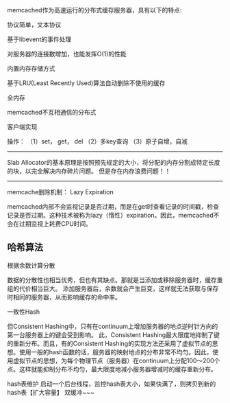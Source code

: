 
memcached作为高速运行的分布式缓存服务器，具有以下的特点:

协议简单，文本协议

基于libevent的事件处理

对服务器的连接数增加，也能发挥O(1)的性能

内置内存存储方式

基于LRU(Least Recently Used)算法自动删除不使用的缓存

全内存

memcached不互相通信的分布式

客户端实现

操作：
（1）set， get， del
（2）多key查询
（3）原子自增，自减

---

Slab Allocator的基本原理是按照预先规定的大小，将分配的内存分割成特定长度的块，以完全解决内存碎片问题。
但是存在内存浪费问题！！

---

memcache删除机制：
Lazy Expiration

memcached内部不会监视记录是否过期，而是在get时查看记录的时间戳，检查记录是否过期。这种技术被称为lazy（惰性）expiration。因此，memcached不会在过期监视上耗费CPU时间。

## 哈希算法

根据余数计算分散

数据的分散性也相当优秀，但也有其缺点。那就是当添加或移除服务器时，缓存重组的代价相当巨大。
添加服务器后，余数就会产生巨变，这样就无法获取与保存时相同的服务器，从而影响缓存的命中率。

一致性Hash

但Consistent Hashing中，只有在continuum上增加服务器的地点逆时针方向的第一台服务器上的键会受到影响。
此，Consistent Hashing最大限度地抑制了键的重新分布。而且，有的Consistent Hashing的实现方法还采用了虚拟节点的思想。使用一般的hash函数的话，服务器的映射地点的分布非常不均匀。因此，使用虚拟节点的思想，为每个物理节点（服务器）在continuum上分配100～200个点。这样就能抑制分布不均匀，最大限度地减小服务器增减时的缓存重新分布。

hash表维护
启动一个后台线程，监控hash表大小，如果快满了，则拷贝到新的hash表【扩大容量】
双缓冲~~~